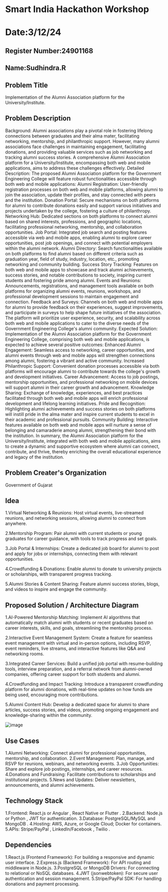 # Smart India Hackathon Workshop
# Date:3/12/24
## Register Number:24901168
## Name:Sudhindra.R
## Problem Title
Implementation of the Alumni Association platform for the University/Institute.
## Problem Description
Background: Alumni associations play a pivotal role in fostering lifelong connections between graduates and their alma mater, facilitating networking, mentorship, and philanthropic support. However, many alumni associations face challenges in maintaining engagement, facilitating donations, and providing valuable services such as job networking and tracking alumni success stories. A comprehensive Alumni Association platform for a University/Institute, encompassing both web and mobile applications, aims to address these challenges effectively. Detailed Description: The proposed Alumni Association platform for the Government Engineering College will feature robust functionalities accessible through both web and mobile applications: Alumni Registration: User-friendly registration processes on both web and mobile platforms, allowing alumni to join the association, update their profiles, and stay connected with peers and the institution. Donation Portal: Secure mechanisms on both platforms for alumni to contribute donations easily and support various initiatives and projects undertaken by the college, fostering a culture of philanthropy. Networking Hub: Dedicated sections on both platforms to connect alumni based on shared interests, professions, and geographic locations, facilitating professional networking, mentorship, and collaboration opportunities. Job Portal: Integrated job search and posting features accessible via web and mobile apps, enabling alumni to explore career opportunities, post job openings, and connect with potential employers within the alumni network. Alumni Directory: Search functionalities available on both platforms to find alumni based on different criteria such as graduation year, field of study, industry, location, etc., promoting networking and community building. Success Story Tracking: Features on both web and mobile apps to showcase and track alumni achievements, success stories, and notable contributions to society, inspiring current students and fostering pride among alumni. Events and Reunions: Announcements, registrations, and management tools available on both platforms for organizing alumni events, reunions, workshops, and professional development sessions to maintain engagement and connection. Feedback and Surveys: Channels on both web and mobile apps for alumni to provide feedback on their experiences, suggest improvements, and participate in surveys to help shape future initiatives of the association. The platform will prioritize user experience, security, and scalability across both web and mobile applications to cater to the diverse needs of the Government Engineering College's alumni community. Expected Solution: Implementation of the Alumni Association platform for the Government Engineering College, comprising both web and mobile applications, is expected to achieve several positive outcomes: Enhanced Alumni Engagement: Seamless access to networking, career opportunities, and alumni events through web and mobile apps will strengthen connections among alumni, fostering a vibrant and active community. Increased Philanthropic Support: Convenient donation processes accessible via both platforms will encourage alumni to contribute towards the college's growth and development initiatives. Career Advancement: Access to job postings, mentorship opportunities, and professional networking on mobile devices will support alumni in their career growth and advancement. Knowledge Sharing: Exchange of knowledge, experiences, and best practices facilitated through both web and mobile apps will enrich professional development and lifelong learning initiatives. Pride and Recognition: Highlighting alumni achievements and success stories on both platforms will instill pride in the alma mater and inspire current students to excel in their academic and professional pursuits. Community Building: Interactive features available on both web and mobile apps will nurture a sense of belonging and camaraderie among alumni, strengthening their bond with the institution. In summary, the Alumni Association platform for the University/Institute, integrated with both web and mobile applications, aims to create a dynamic and supportive ecosystem where alumni can connect, contribute, and thrive, thereby enriching the overall educational experience and legacy of the institution.
## Problem Creater's Organization
Government of Gujarat

## Idea
1.Virtual Networking & Reunions: Host virtual events, live-streamed reunions, and networking sessions, allowing alumni to connect from anywhere.

2.Mentorship Program: Pair alumni with current students or young graduates for career guidance, with tools to track progress and set goals.

3.Job Portal & Internships: Create a dedicated job board for alumni to post and apply for jobs or internships, connecting them with relevant opportunities.

4.Crowdfunding & Donations: Enable alumni to donate to university projects or scholarships, with transparent progress tracking.

5.Alumni Stories & Content Sharing: Feature alumni success stories, blogs, and videos to inspire and engage the community.


## Proposed Solution / Architecture Diagram
1.AI-Powered Mentorship Matching: Implement AI algorithms that automatically match alumni with students or recent graduates based on career interests, skills, and goals, streamlining the mentorship process.

2.Interactive Event Management System: Create a feature for seamless event management with virtual and in-person options, including RSVP, event reminders, live streams, and interactive features like Q&A and networking rooms.

3.Integrated Career Services: Build a unified job portal with resume-building tools, interview preparation, and a referral network from alumni-owned companies, offering career support for both students and alumni.

4.Crowdfunding and Impact Tracking: Introduce a transparent crowdfunding platform for alumni donations, with real-time updates on how funds are being used, encouraging more contributions.

5.Alumni Content Hub: Develop a dedicated space for alumni to share articles, success stories, and videos, promoting ongoing engagement and knowledge-sharing within the community.


![image](https://github.com/user-attachments/assets/bcf4b9e3-3f70-40f3-9fcb-6e9423f82af3)


## Use Cases

1.Alumni Networking: Connect alumni for professional opportunities, mentorship, and collaboration.
2.Event Management: Plan, manage, and RSVP for reunions, webinars, and networking events.
3.Job Opportunities: Share and explore job postings, internships, and career resources.
4.Donations and Fundraising: Facilitate contributions to scholarships and institutional projects.
5.News and Updates: Deliver newsletters, announcements, and alumni achievements.

## Technology Stack

1.Frontend: React.js or Angular , React Native or Flutter .
2.Backend: Node.js or Python , JWT for authentication.
3.Database: PostgreSQL/MySQL and MongoDB .
4.Hosting: AWS, Azure, or Google Cloud; Docker for containers.
5.APIs: Stripe/PayPal , LinkedIn/Facebook , Twilio .

## Dependencies
1.React.js (Frontend Framework): For building a responsive and dynamic user interface.
2.Express.js (Backend Framework): For API routing and middleware in Node.js.
3.PostgreSQL or MongoDB Drivers: For connecting to relational or NoSQL databases.
4.JWT (jsonwebtoken): For secure user authentication and session management.
5.Stripe/PayPal SDK: For handling donations and payment processing.
